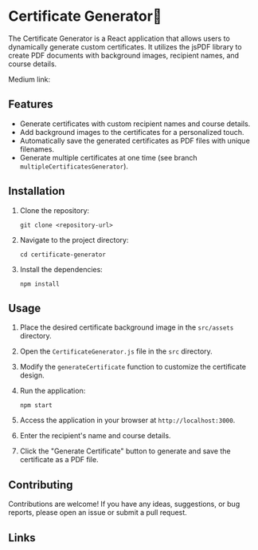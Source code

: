 # Certificate Generator📜

The Certificate Generator is a React application that allows users to dynamically generate custom certificates. It utilizes the jsPDF library to create PDF documents with background images, recipient names, and course details. 

Medium link:

## Features

- Generate certificates with custom recipient names and course details.
- Add background images to the certificates for a personalized touch.
- Automatically save the generated certificates as PDF files with unique filenames.
- Generate multiple certificates at one time (see branch `multipleCertificatesGenerator`).

## Installation

1. Clone the repository:

   ```shell
   git clone <repository-url>
   ```

2. Navigate to the project directory:

   ```shell
   cd certificate-generator
   ```

3. Install the dependencies:

   ```shell
   npm install
   ```

## Usage

1. Place the desired certificate background image in the `src/assets` directory.

2. Open the `CertificateGenerator.js` file in the `src` directory.

3. Modify the `generateCertificate` function to customize the certificate design.

4. Run the application:

   ```shell
   npm start
   ```

5. Access the application in your browser at `http://localhost:3000`.

6. Enter the recipient's name and course details.

7. Click the "Generate Certificate" button to generate and save the certificate as a PDF file.

## Contributing

Contributions are welcome! If you have any ideas, suggestions, or bug reports, please open an issue or submit a pull request.

## Links

